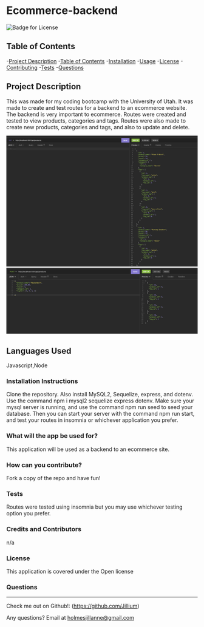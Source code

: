 # Ecommerce-backend

  ![Badge for License](https://img.shields.io/badge/license-Open-informational)
  
  ## Table of Contents
  -[Project Description](#projectDescription)
  -[Table of Contents](#tableofContents)
  -[Installation](#installation)
  -[Usage](#usage)
  -[License](#license)
  -[Contributing](#contributing)
  -[Tests](#tests)
  -[Questions](#questions)


  ## Project Description 
  This was made for my coding bootcamp with the University of Utah. It was made to create and test routes for a backend to an ecommerce website. The backend is very important to ecommerce. Routes were created and tested to view products, categories and tags. Routes were also made to create new products, categories and tags, and also to update and delete. 

  <img src = "./assets/images/screenshot1.png">
  <img src = "./assets/images/screenshot2.png">

  
  
  
  ## Languages Used 
  Javascript,Node

  ### Installation Instructions
  Clone the repository. Also install MySQL2, Sequelize, express, and dotenv. Use the command npm i mysql2 sequelize express dotenv. Make sure your mysql server is running, and use the command npm run seed to seed your database. Then you can start your server with the command npm run start, and test your routes in insomnia or whichever application you prefer. 

  ### What will the app be used for? 
  This application will be used as a backend to an ecommerce site. 

  ### How can you contribute?
  Fork a copy of the repo and have fun!

  ### Tests 
  Routes were tested using insomnia but you may use whichever testing option you prefer. 

  ### Credits and Contributors 
  n/a

  ### License
  This application is covered under the Open license
  

  ### Questions
  -------------------------------------------------------------------------------------------------------
  
  Check me out on Github!: (https://github.com/Jillium) 
  
  Any questions? Email at holmesjillanne@gmail.com